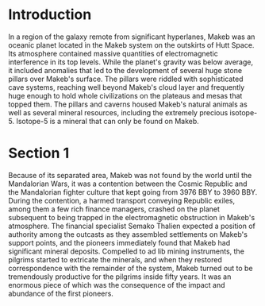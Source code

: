 # Introduction
In a region of the galaxy remote from significant hyperlanes, Makeb was an oceanic planet located in the Makeb system on the outskirts of Hutt Space.
Its atmosphere contained massive quantities of electromagnetic interference in its top levels.
While the planet's gravity was below average, it included anomalies that led to the development of several huge stone pillars over Makeb's surface.
The pillars were riddled with sophisticated cave systems, reaching well beyond Makeb's cloud layer and frequently huge enough to hold whole civilizations on the plateaus and mesas that topped them.
The pillars and caverns housed Makeb's natural animals as well as several mineral resources, including the extremely precious isotope-5.
Isotope-5 is a mineral that can only be found on Makeb.

# Section 1
Because of its separated area, Makeb was not found by the world until the Mandalorian Wars, it was a contention between the Cosmic Republic and the Mandalorian fighter culture that kept going from 3976 BBY to 3960 BBY.
During the contention, a harmed transport conveying Republic exiles, among them a few rich finance managers, crashed on the planet subsequent to being trapped in the electromagnetic obstruction in Makeb's atmosphere.
The financial specialist Semako Thalien expected a position of authority among the outcasts as they assembled settlements on Makeb's support points, and the pioneers immediately found that Makeb had significant mineral deposits.
Compelled to ad lib mining instruments, the pilgrims started to extricate the minerals, and when they restored correspondence with the remainder of the system, Makeb turned out to be tremendously productive for the pilgrims inside fifty years.
It was an enormous piece of which was the consequence of the impact and abundance of the first pioneers.